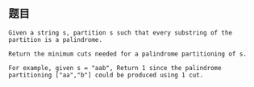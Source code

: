 ## 题目
    Given a string s, partition s such that every substring of the partition is a palindrome.

    Return the minimum cuts needed for a palindrome partitioning of s.

    For example, given s = "aab", Return 1 since the palindrome partitioning ["aa","b"] could be produced using 1 cut.